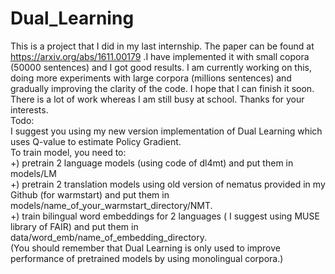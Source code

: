 # Dual_Learning
This is a project that I did in my last internship. The paper can be found at https://arxiv.org/abs/1611.00179 .I have implemented it with small copora (50000 sentences) and I got good results. I am currently working on this, doing more experiments with large corpora (millions sentences) and gradually improving the clarity of the code. I hope that I can finish it soon. There is a lot of work whereas I am still busy at school. Thanks for your interests. <br />
Todo: <br />
I suggest you using my new version implementation of Dual Learning which uses Q-value to estimate Policy Gradient. <br />
To train model, you need to: <br />
+) pretrain 2 language models (using code of dl4mt) and put them in models/LM  <br />
+) pretrain 2 translation models using old version of nematus provided in my Github (for warmstart) and put them in models/name_of_your_warmstart_directory/NMT. <br />
+) train bilingual word embeddings for 2 languages ( I suggest using MUSE library of FAIR) and put them in data/word_emb/name_of_embedding_directory. <br />
(You should remember that Dual Learning is only used to improve performance of pretrained models by using monolingual corpora.)<br />

